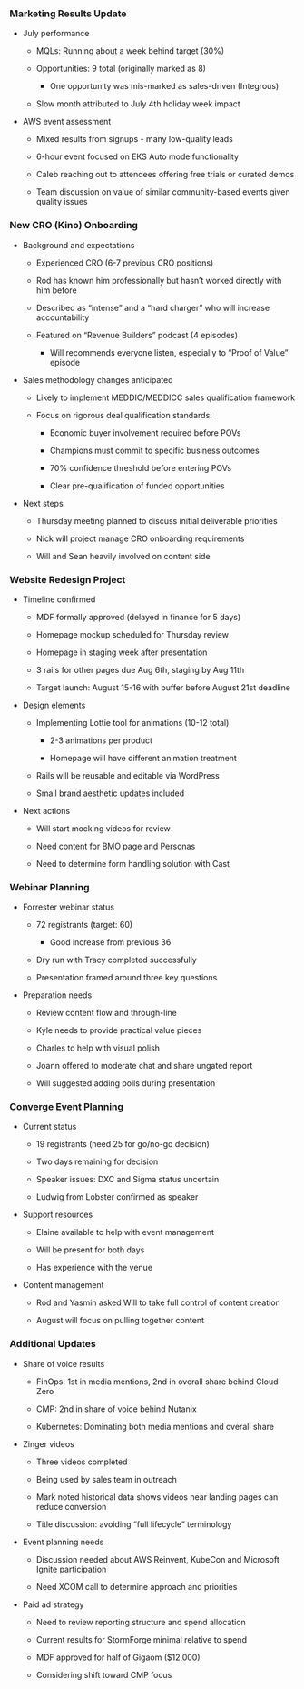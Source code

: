 ### Marketing Results Update

- July performance
    
    - MQLs: Running about a week behind target (30%)
        
    - Opportunities: 9 total (originally marked as 8)
        
        - One opportunity was mis-marked as sales-driven (Integrous)
            
    - Slow month attributed to July 4th holiday week impact
        
- AWS event assessment
    
    - Mixed results from signups - many low-quality leads
        
    - 6-hour event focused on EKS Auto mode functionality
        
    - Caleb reaching out to attendees offering free trials or curated demos
        
    - Team discussion on value of similar community-based events given quality issues
        

### New CRO (Kino) Onboarding

- Background and expectations
    
    - Experienced CRO (6-7 previous CRO positions)
        
    - Rod has known him professionally but hasn’t worked directly with him before
        
    - Described as “intense” and a “hard charger” who will increase accountability
        
    - Featured on “Revenue Builders” podcast (4 episodes)
        
        - Will recommends everyone listen, especially to “Proof of Value” episode
            
- Sales methodology changes anticipated
    
    - Likely to implement MEDDIC/MEDDICC sales qualification framework
        
    - Focus on rigorous deal qualification standards:
        
        - Economic buyer involvement required before POVs
            
        - Champions must commit to specific business outcomes
            
        - 70% confidence threshold before entering POVs
            
        - Clear pre-qualification of funded opportunities
            
- Next steps
    
    - Thursday meeting planned to discuss initial deliverable priorities
        
    - Nick will project manage CRO onboarding requirements
        
    - Will and Sean heavily involved on content side
        

### Website Redesign Project

- Timeline confirmed
    
    - MDF formally approved (delayed in finance for 5 days)
        
    - Homepage mockup scheduled for Thursday review
        
    - Homepage in staging week after presentation
        
    - 3 rails for other pages due Aug 6th, staging by Aug 11th
        
    - Target launch: August 15-16 with buffer before August 21st deadline
        
- Design elements
    
    - Implementing Lottie tool for animations (10-12 total)
        
        - 2-3 animations per product
            
        - Homepage will have different animation treatment
            
    - Rails will be reusable and editable via WordPress
        
    - Small brand aesthetic updates included
        
- Next actions
    
    - Will start mocking videos for review
        
    - Need content for BMO page and Personas
        
    - Need to determine form handling solution with Cast
        

### Webinar Planning

- Forrester webinar status
    
    - 72 registrants (target: 60)
        
        - Good increase from previous 36
            
    - Dry run with Tracy completed successfully
        
    - Presentation framed around three key questions
        
- Preparation needs
    
    - Review content flow and through-line
        
    - Kyle needs to provide practical value pieces
        
    - Charles to help with visual polish
        
    - Joann offered to moderate chat and share ungated report
        
    - Will suggested adding polls during presentation
        

### Converge Event Planning

- Current status
    
    - 19 registrants (need 25 for go/no-go decision)
        
    - Two days remaining for decision
        
    - Speaker issues: DXC and Sigma status uncertain
        
    - Ludwig from Lobster confirmed as speaker
        
- Support resources
    
    - Elaine available to help with event management
        
    - Will be present for both days
        
    - Has experience with the venue
        
- Content management
    
    - Rod and Yasmin asked Will to take full control of content creation
        
    - August will focus on pulling together content
        

### Additional Updates

- Share of voice results
    
    - FinOps: 1st in media mentions, 2nd in overall share behind Cloud Zero
        
    - CMP: 2nd in share of voice behind Nutanix
        
    - Kubernetes: Dominating both media mentions and overall share
        
- Zinger videos
    
    - Three videos completed
        
    - Being used by sales team in outreach
        
    - Mark noted historical data shows videos near landing pages can reduce conversion
        
    - Title discussion: avoiding “full lifecycle” terminology
        
- Event planning needs
    
    - Discussion needed about AWS Reinvent, KubeCon and Microsoft Ignite participation
        
    - Need XCOM call to determine approach and priorities
        
- Paid ad strategy
    
    - Need to review reporting structure and spend allocation
        
    - Current results for StormForge minimal relative to spend
        
    - MDF approved for half of Gigaom ($12,000)
        
    - Considering shift toward CMP focus